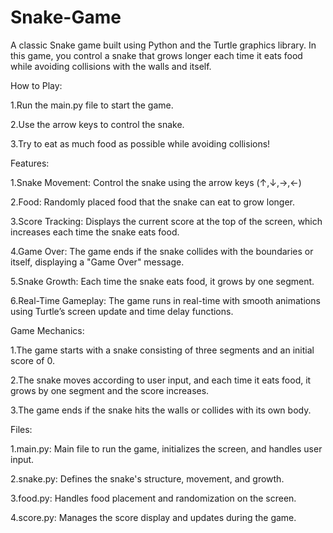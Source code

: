 # Snake-Game

A classic Snake game built using Python and the Turtle graphics library. In this game, you control a snake that grows longer each time it eats food while avoiding collisions with the walls and itself.

How to Play: 

  1.Run the main.py file to start the game. 
  
  2.Use the arrow keys to control the snake. 
  
  3.Try to eat as much food as possible while avoiding collisions!

Features: 

  1.Snake Movement: Control the snake using the arrow keys (↑,↓,→,←) 
  
  2.Food: Randomly placed food that the snake can eat to grow longer. 
  
  3.Score Tracking: Displays the current score at the top of the screen, which increases each time the snake eats food. 
  
  4.Game Over: The game ends if the snake collides with the boundaries or itself, displaying a "Game Over" message. 
  
  5.Snake Growth: Each time the snake eats food, it grows by one segment. 
  
  6.Real-Time Gameplay: The game runs in real-time with smooth animations using Turtle’s screen update and time delay functions.
  

Game Mechanics: 

  1.The game starts with a snake consisting of three segments and an initial score of 0. 
  
  2.The snake moves according to user input, and each time it eats food, it grows by one segment and the score increases. 
  
  3.The game ends if the snake hits the walls or collides with its own body.
  

Files: 

  1.main.py: Main file to run the game, initializes the screen, and handles user input. 
  
  2.snake.py: Defines the snake's structure, movement, and growth. 
  
  3.food.py: Handles food placement and randomization on the screen. 
  
  4.score.py: Manages the score display and updates during the game.
  
